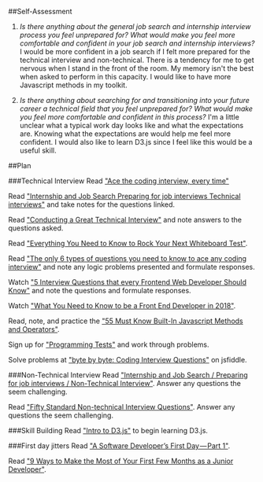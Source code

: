 ##Self-Assessment
1. _Is there anything about the general job search and internship interview process you feel unprepared for? What would make you feel more comfortable and confident in your job search and internship interviews?_
  I would be more confident in a job search if I felt more prepared for the technical interview and non-technical. There is a tendency for me to get nervous when I stand in the front of the room. My memory isn't the best when asked to perform in this capacity. I would like to have more Javascript methods in my toolkit. 

2. _Is there anything about searching for and transitioning into your future career a technical field that you feel unprepared for? What would make you feel more comfortable and confident in this process?_
  I'm a little unclear what a typical work day looks like and what the expectations are. Knowing what the expectations are would help me feel more confident. I would also like to learn D3.js since I feel like this would be a useful skill.
  
##Plan

###Technical Interview
Read ["Ace the coding interview, every time"](https://medium.com/@nickciubotariu/ace-the-coding-interview-every-time-d169ce1fd3fc)

Read ["Internship and Job Search Preparing for job interviews Technical interviews"](https://www.learnhowtoprogram.com/internship-and-job-search/preparing-for-job-interviews/technical-interviews) and take notes for the questions linked.

Read ["Conducting a Great Technical Interview"](http://www.hiringthing.com/2012/05/12/conducting-a-great-technical-interview.html) and note answers to the questions asked.

Read ["Everything You Need to Know to Rock Your Next Whiteboard Test"](https://skillcrush.com/2016/03/29/rock-your-next-whiteboard-test/).

Read ["The only 6 types of questions you need to know to ace any coding interview"]([https://www.byte-by-byte.com/six-software-engineering-interview-questions/) and note any logic problems presented and formulate responses.

Watch ["5 Interview Questions that every Frontend Web Developer Should Know"](https://www.youtube.com/watch?v=0fFYacBQPbA) and note the questions and formulate responses.

Watch ["What You Need to Know to be a Front End Developer in 2018"](https://www.youtube.com/watch?v=Xd7huBu39qk).

Read, note, and practice the ["55 Must Know Built-In Javascript Methods and Operators"](https://gist.github.com/raineorshine/9513117.).

Sign up for ["Programming Tests"](https://tests4geeks.com/programming-tests) and work through problems.

Solve problems at ["byte by byte: Coding Interview Questions"](https://www.byte-by-byte.com/coding-interview-questions/) on jsfiddle.

###Non-Technical Interview
Read ["Internship and Job Search / Preparing for job interviews / Non-Technical Interview"](https://www.learnhowtoprogram.com/internship-and-job-search/preparing-for-job-interviews/non-technical-interview). Answer any questions the seem challenging.

Read ["Fifty Standard Non-technical Interview Questions"](https://github.com/HackYourFuture/alumni/wiki/Fifty-Standard-Non-technical-Interview-Questions). Answer any questions the seem challenging.

###Skill Building
Read ["Intro to D3.js"](https://square.github.io/intro-to-d3/) to begin learning D3.js.

###First day jitters
Read ["A Software Developer’s First Day — Part 1"](https://codeburst.io/a-software-developers-first-day-part-1-e1b42193633f).

Read ["9 Ways to Make the Most of Your First Few Months as a Junior Developer"](https://medium.com/learn-love-code/9-ways-to-make-the-most-of-your-first-few-months-as-a-junior-developer-5c8234fb6403).



